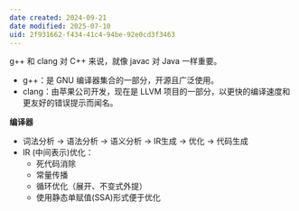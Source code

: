 ```yaml
---
date created: 2024-09-21
date modified: 2025-07-10
uid: 2f931662-f434-41c4-94be-92e0cd3f3463
---
```


g++ 和 clang 对 C++ 来说，就像 javac 对 Java 一样重要。

- g++：是 GNU 编译器集合的一部分，开源且广泛使用。
- clang：由苹果公司开发，现在是 LLVM 项目的一部分，以更快的编译速度和更友好的错误提示而闻名。


**编译器**
- 词法分析 -> 语法分析 -> 语义分析 -> IR生成 -> 优化 -> 代码生成
- IR (中间表示)优化：
    - 死代码消除
    - 常量传播
    - 循环优化（展开、不变式外提）
    - 使用静态单赋值(SSA)形式便于优化
